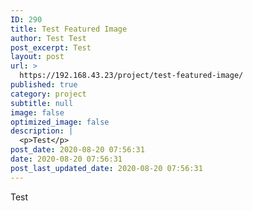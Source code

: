```yaml
---
ID: 290
title: Test Featured Image
author: Test Test
post_excerpt: Test
layout: post
url: >
  https://192.168.43.23/project/test-featured-image/
published: true
category: project
subtitle: null
image: false
optimized_image: false
description: |
  <p>Test</p>
post_date: 2020-08-20 07:56:31
date: 2020-08-20 07:56:31
post_last_updated_date: 2020-08-20 07:56:31
---
```

<p>Test</p>